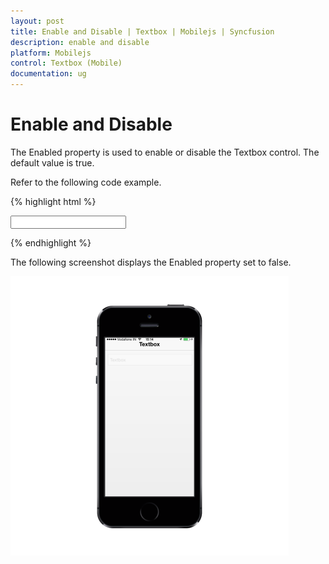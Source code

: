 ```yaml
---
layout: post
title: Enable and Disable | Textbox | Mobilejs | Syncfusion
description: enable and disable
platform: Mobilejs
control: Textbox (Mobile)
documentation: ug
---
```


# Enable and Disable

The Enabled property is used to enable or disable the Textbox control. The default value is true.

Refer to the following code example.

{% highlight html %}

<input id="textbox_sample" data-role="ejmtextbox" data-ej-watermarktext="Textbox" data-ej-enabled="false">

{% endhighlight %}

The following screenshot displays the Enabled property set to false.

![](Enable-and-Disable_images/Enable-and-Disable_img1.png)
